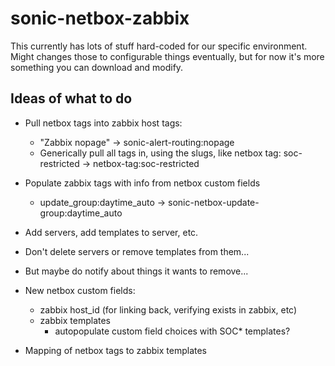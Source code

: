 # sonic-netbox-zabbix #

This currently has lots of stuff hard-coded for our specific environment.
Might changes those to configurable things eventually, but for now it's more
something you can download and modify.

## Ideas of what to do ##

- Pull netbox tags into zabbix host tags:
  - "Zabbix nopage" -> sonic-alert-routing:nopage
  - Generically pull all tags in, using the slugs,
     like netbox tag: soc-restricted -> netbox-tag:soc-restricted

- Populate zabbix tags with info from netbox custom fields
  - update_group:daytime_auto -> sonic-netbox-update-group:daytime_auto

- Add servers, add templates to server, etc.

- Don't delete servers or remove templates from them...

- But maybe do notify about things it wants to remove...

- New netbox custom fields:
  - zabbix host_id (for linking back, verifying exists in zabbix, etc)
  - zabbix templates
    - autopopulate custom field choices with SOC* templates?

- Mapping of netbox tags to zabbix templates
